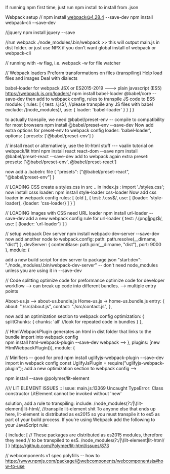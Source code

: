 
If running npm first time, just run npm install to install from .json

Webpack setup //
npm install webpack@4.28.4 --save-dev
npm install webpack-cli --save-dev

//jquery
npm install jquery --save

//run webpack
./node_modules/.bin/webpack   >> this will output main.js in dist folder.
or just use NPX if you don't want global install of webpack or webpack-cli

// running with -w flag, i.e. webpack -w  for file watcher


// Webpack loaders
Preform transformations on files (transpiling)
Help load files and images
Deal with dialects

babel-loader  for webpack
JSX or ES2015-2019 ---> plain javascript (ES5)
https://webpack.js.org/loaders/
npm install babel-loader @babel/core --save-dev
then add to webpack config, rules to transpile JS code to ES5
module: {
        rules: [
            {
                test: /\.js$/,  //please transpile any JS files with babel
                exclude: /(node_modules)/,
                use: {
                    loader: 'babel-loader'
                }
            }
        ]
    }

to actually transpile, we need @babel/preset-env    -- compile to compatibility for most browsers
npm install @babel/preset-env --save-dev
Now add extra options for preset-env to webpack config
loader: 'babel-loader',
                    options: {
                        presets: ['@babel/preset-env']
                    }


// install react  or alternatively, use the lit-html stuff --- vaalin tutorial on webpack/lit html
npm install react react-dom --save
npm install @babel/preset-react --save-dev
add to webpack again
extra preset:   presets: ['@babel/preset-env', @babel/preset-react']

now add a .babelrc file
{
    "presets": ["@babel/preset-react", "@babel/preset-env"]
}


// LOADING CSS
create a styles.css in src .. in index.js : import './styles.css';
now install csss loader:
npm install style-loader css-loader
Now add css loader in webpack config
rules: [
    {old },
    { 
        test: /\.css$/,
        use: [
            {loader: 'style-loader},
            {loader: 'css-loader}
        ]
    }
]

// LOADING Images with CSS
need URL loader
npm install url-loader --save-dev
add a new webpack config rule for url-loader
{
                test: /\.(png|jpg)$/,
                use: [
                    {loader: 'url-loader'}
                ]
            }

// setup webpack Dev server
npm install webpack-dev-server --save-dev
now add another node to webpack.config:
     path: path.resolve(__dirname, "dist")
    },
    devServer: {
        contentBase: path.join(__dirname, "dist"),
        port: 9000
    },
    module: {

add a new build script for dev server to package.json
"start:dev": "./node_modules/.bin/webpack-dev-server"   -- don't need node_modules unless you are using it in --save-dev

// Code splitting
optimize code for preformance
optimize code for developer workflow
--> can break up code into different bundles.
--> multiple entry points

About-us.js --> about-us.bundle.js
Home-us.js -> home-us.bundle.js
entry: {
        about: "./src/about.js",
        contact: "./src/contact.js",
    },

now add an optimization section to webpack config
    optimization: {
        splitChunks: {
            chunks: 'all'   //look for repeated code in bundles
        }
    },

 // HtmlWebpackPlugin
    generates an html in dist folder that links to the bundle
import into webpack config    
npm install html-webpack-plugin --save-dev
webpack --> 
},
    plugins: [new HtmlWebpackPlugin()],
    module: {

// Minifiers -- good for prod
npm install uglifyjs-webpack-plugin --save-dev
import in webpack config
const UglifyJsPlugin = require("uglifyjs-webpack-plugin");
add a new optimization section to webpack config --> 


npm install --save @polymer/lit-element



//// LIT ELEMENT ISSUES ::
Issue: main.js:13369 Uncaught TypeError: Class constructor LitElement cannot be invoked without 'new'

solution, add a rule to transpiling:
include: /node_modules(?:\/|\\)lit-element|lit-html/,  //transpile lit-element shit
To anyone else that ends up here, lit-element is distributed as es2015 so you must transpile it to es5 as part of your build process. If you're using Webpack add the following to your JavaScript rule:

{
  include: [
    // These packages are distributed as es2015 modules, therefore they need
    // to be transpiled to es5.
    /node_modules(?:\/|\\)lit-element|lit-html/
  ]
}
https://github.com/Polymer/lit-html/issues/873


// webcomponents v1 spec polyfills -- how to
https://www.npmjs.com/package/@webcomponents/webcomponentsjs#how-to-use